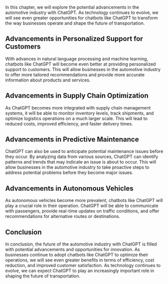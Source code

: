 
In this chapter, we will explore the potential advancements in the automotive industry with ChatGPT. As technology continues to evolve, we will see even greater opportunities for chatbots like ChatGPT to transform the way businesses operate and shape the future of transportation.

Advancements in Personalized Support for Customers
--------------------------------------------------

With advances in natural language processing and machine learning, chatbots like ChatGPT will become even better at providing personalized support to customers. This will allow businesses in the automotive industry to offer more tailored recommendations and provide more accurate information about products and services.

Advancements in Supply Chain Optimization
-----------------------------------------

As ChatGPT becomes more integrated with supply chain management systems, it will be able to monitor inventory levels, track shipments, and optimize logistics operations on a much larger scale. This will lead to reduced costs, improved efficiency, and faster delivery times.

Advancements in Predictive Maintenance
--------------------------------------

ChatGPT can also be used to anticipate potential maintenance issues before they occur. By analyzing data from various sources, ChatGPT can identify patterns and trends that may indicate an issue is about to occur. This will allow businesses in the automotive industry to take proactive steps to address potential problems before they become major issues.

Advancements in Autonomous Vehicles
-----------------------------------

As autonomous vehicles become more prevalent, chatbots like ChatGPT will play a crucial role in their operation. ChatGPT will be able to communicate with passengers, provide real-time updates on traffic conditions, and offer recommendations for alternative routes or destinations.

Conclusion
----------

In conclusion, the future of the automotive industry with ChatGPT is filled with potential advancements and opportunities for innovation. As businesses continue to adopt chatbots like ChatGPT to optimize their operations, we will see even greater benefits in terms of efficiency, cost reduction, and improved customer satisfaction. As technology continues to evolve, we can expect ChatGPT to play an increasingly important role in shaping the future of transportation.
